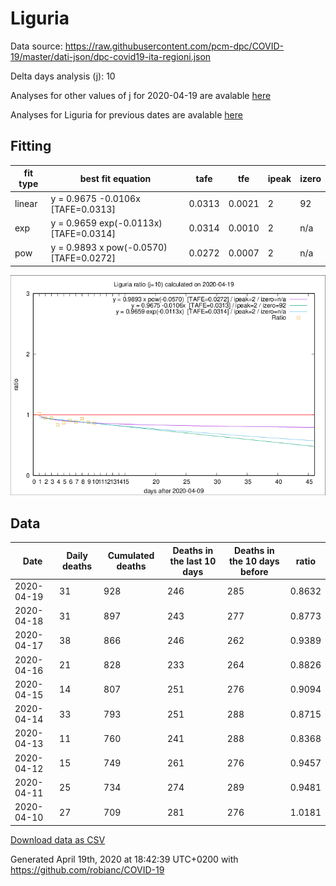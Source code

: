 # Liguria

Data source: https://raw.githubusercontent.com/pcm-dpc/COVID-19/master/dati-json/dpc-covid19-ita-regioni.json

Delta days analysis (j): 10

Analyses for other values of j for 2020-04-19 are avalable [here](../2020-04-19/README.md)

Analyses for Liguria for previous dates are avalable [here](../README.md)

## Fitting 
|fit type|best fit equation|tafe|tfe|ipeak|izero|
|-------|-----|--------|------|---|---|
|linear|y = 0.9675 -0.0106x  [TAFE=0.0313]|0.0313|0.0021|2|92|
|exp|y = 0.9659 exp(-0.0113x)  [TAFE=0.0314]|0.0314|0.0010|2|n/a|
|pow|y = 0.9893 x pow(-0.0570)  [TAFE=0.0272]|0.0272|0.0007|2|n/a|

![Plot](COVID-19_liguria_j10_2020-04-19.png)

## Data
|Date|Daily deaths|Cumulated deaths|Deaths in the last 10 days|Deaths in the 10 days before|ratio|
|----|----------|-----------|-------|--------------------|-----|
|2020-04-19|31|928|246|285|0.8632|
|2020-04-18|31|897|243|277|0.8773|
|2020-04-17|38|866|246|262|0.9389|
|2020-04-16|21|828|233|264|0.8826|
|2020-04-15|14|807|251|276|0.9094|
|2020-04-14|33|793|251|288|0.8715|
|2020-04-13|11|760|241|288|0.8368|
|2020-04-12|15|749|261|276|0.9457|
|2020-04-11|25|734|274|289|0.9481|
|2020-04-10|27|709|281|276|1.0181|

[Download data as CSV](COVID-19_liguria_j10_2020-04-19.csv)

Generated April 19th, 2020 at 18:42:39 UTC+0200 with https://github.com/robianc/COVID-19
